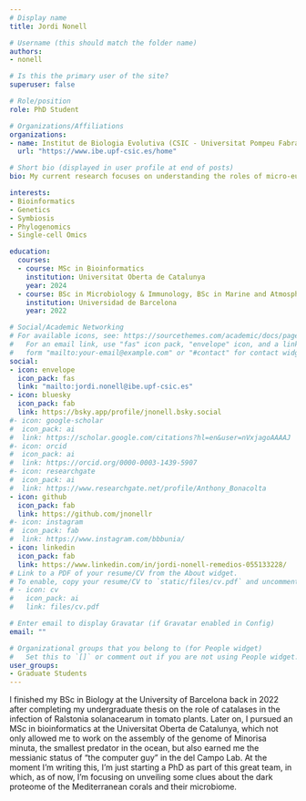 ```yaml
---
# Display name
title: Jordi Nonell

# Username (this should match the folder name)
authors:
- nonell

# Is this the primary user of the site?
superuser: false

# Role/position
role: PhD Student

# Organizations/Affiliations
organizations:
- name: Institut de Biologia Evolutiva (CSIC - Universitat Pompeu Fabra)
  url: "https://www.ibe.upf-csic.es/home"

# Short bio (displayed in user profile at end of posts)
bio: My current research focuses on understanding the roles of micro-eukaryotes and bacteria in marine organisms. Initially, I will be researching the coral holobiont during bleaching from a single-cell perspective.

interests:
- Bioinformatics
- Genetics
- Symbiosis
- Phylogenomics
- Single-cell Omics

education:
  courses:
  - course: MSc in Bioinformatics
    institution: Universitat Oberta de Catalunya
    year: 2024
  - course: BSc in Microbiology & Immunology, BSc in Marine and Atmospheric Science (graduated with honors)
    institution: Universidad de Barcelona
    year: 2022

# Social/Academic Networking
# For available icons, see: https://sourcethemes.com/academic/docs/page-builder/#icons
#   For an email link, use "fas" icon pack, "envelope" icon, and a link in the
#   form "mailto:your-email@example.com" or "#contact" for contact widget.
social:
- icon: envelope
  icon_pack: fas
  link: "mailto:jordi.nonell@ibe.upf-csic.es"
- icon: bluesky
  icon_pack: fab
  link: https://bsky.app/profile/jnonell.bsky.social
#- icon: google-scholar
#  icon_pack: ai
#  link: https://scholar.google.com/citations?hl=en&user=nVxjagoAAAAJ
#- icon: orcid
#  icon_pack: ai
#  link: https://orcid.org/0000-0003-1439-5907
#- icon: researchgate
#  icon_pack: ai
#  link: https://www.researchgate.net/profile/Anthony_Bonacolta
- icon: github
  icon_pack: fab
  link: https://github.com/jnonellr
#- icon: instagram
#  icon_pack: fab
#  link: https://www.instagram.com/bbbunia/
- icon: linkedin
  icon_pack: fab
  link: https://www.linkedin.com/in/jordi-nonell-remedios-055133228/
# Link to a PDF of your resume/CV from the About widget.
# To enable, copy your resume/CV to `static/files/cv.pdf` and uncomment the lines below.
# - icon: cv
#   icon_pack: ai
#   link: files/cv.pdf

# Enter email to display Gravatar (if Gravatar enabled in Config)
email: ""

# Organizational groups that you belong to (for People widget)
#   Set this to `[]` or comment out if you are not using People widget.
user_groups:
- Graduate Students
---
```


I finished my BSc in Biology at the University of Barcelona back in 2022 after completing my undergraduate thesis on the role of catalases in the infection of Ralstonia solanacearum in tomato plants. Later on, I pursued an MSc in bioinformatics at the Universitat Oberta de Catalunya, which not only allowed me to work on the assembly of the genome of Minorisa minuta, the smallest predator in the ocean, but also earned me the messianic status of “the computer guy” in the del Campo Lab. At the moment I’m writing this, I’m just starting a PhD as part of this great team, in which, as of now, I’m focusing on unveiling some clues about the dark proteome of the Mediterranean corals and their microbiome.
